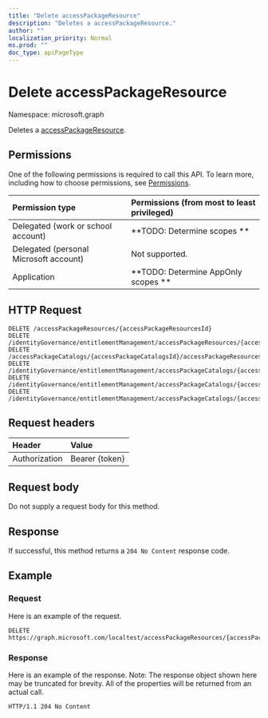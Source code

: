 ```yaml
---
title: "Delete accessPackageResource"
description: "Deletes a accessPackageResource."
author: ""
localization_priority: Normal
ms.prod: ""
doc_type: apiPageType
---
```


# Delete accessPackageResource

Namespace: microsoft.graph

Deletes a [accessPackageResource](../resources/accesspackageresource.md).

## Permissions
One of the following permissions is required to call this API. To learn more, including how to choose permissions, see [Permissions](/concepts/permissions-reference.md).

|Permission type|Permissions (from most to least privileged)|
|:---|:---|
|Delegated (work or school account)|**TODO: Determine scopes **|
|Delegated (personal Microsoft account)|Not supported.|
|Application|**TODO: Determine AppOnly scopes **|

## HTTP Request
<!-- {
  "blockType": "ignored"
}
-->
``` http
DELETE /accessPackageResources/{accessPackageResourcesId}
DELETE /identityGovernance/entitlementManagement/accessPackageResources/{accessPackageResourceId}
DELETE /accessPackageCatalogs/{accessPackageCatalogsId}/accessPackageResources/{accessPackageResourceId}
DELETE /identityGovernance/entitlementManagement/accessPackageCatalogs/{accessPackageCatalogId}/accessPackageResources/{accessPackageResourceId}
DELETE /identityGovernance/entitlementManagement/accessPackageCatalogs/{accessPackageCatalogId}/accessPackageResources/{accessPackageResourceId}/accessPackageResourceRoles/{accessPackageResourceRoleId}/accessPackageResource
DELETE /identityGovernance/entitlementManagement/accessPackageCatalogs/{accessPackageCatalogId}/accessPackageResources/{accessPackageResourceId}/accessPackageResourceScopes/{accessPackageResourceScopeId}/accessPackageResource
```

## Request headers
|Header|Value|
|:---|:---|
|Authorization|Bearer {token}|

## Request body
Do not supply a request body for this method.

## Response
If successful, this method returns a `204 No Content` response code.

## Example

### Request
Here is an example of the request.
<!-- {
  "blockType": "request",
  "name": "delete_accesspackageresource"
}
-->
``` http
DELETE https://graph.microsoft.com/localtest/accessPackageResources/{accessPackageResourcesId}
```

### Response
Here is an example of the response. Note: The response object shown here may be truncated for brevity. All of the properties will be returned from an actual call.
<!-- {
  "blockType": "response",
  "truncated": true
}
-->
``` http
HTTP/1.1 204 No Content
```

